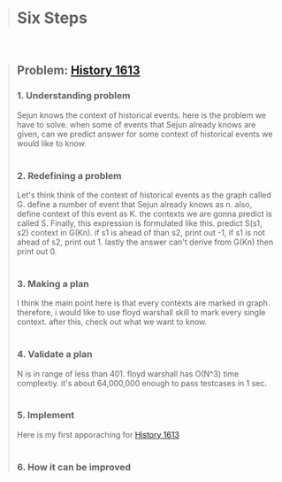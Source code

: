 > # Six Steps
<br /> 

> ## Problem: [History 1613](https://www.acmicpc.net/problem/1613) 
>
> ### 1. Understanding problem
>  Sejun knows the context of historical events. here is the problem we have to solve.
  when some of events that Sejun already knows are given, can we predict answer for some context of 
  historical events we would like to know.
> <br />
> <br />
> ### 2. Redefining a problem
>  Let's think think of the context of historical events as the graph called G. define a number of event 
  that Sejun already knows as n. also, define context of this event as K. the contexts we are gonna predict 
  is called S. Finally, this expression is formulated like this. predict S(s1, s2) context in G(Kn). if s1 is 
  ahead of than s2, print out -1, if s1 is not ahead of s2, print out 1. lastly the answer can't derive from 
  G(Kn) then print out 0. 
> <br />
> <br />
> ### 3. Making a plan
>  I think the main point here is that every contexts are marked in graph. therefore, i would like to use floyd
  warshall skill to mark every single context. after this, check out what we want to know.
> <br />
> <br />
> ### 4. Validate a plan
>  N is in range of less than 401. floyd warshall has O(N^3) time complextiy. it's about 64,000,000 enough to 
  pass testcases in 1 sec.
> <br />
> <br />
> ### 5. Implement
>  Here is my first apporaching for [History 1613](https://github.com/DevStevenLee/Algorithm/blob/master/FloydWarshall/History_1613/History_1613.java)
> <br /> 
> <br />
> ### 6. How it can be improved
>
>
>

